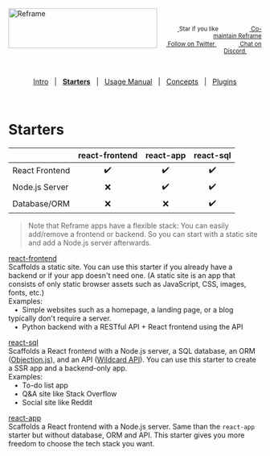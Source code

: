 <!---






    WARNING, READ THIS.
    This is a computed file. Do not edit.
    Edit `/docs/starters.template.md` instead.












    WARNING, READ THIS.
    This is a computed file. Do not edit.
    Edit `/docs/starters.template.md` instead.












    WARNING, READ THIS.
    This is a computed file. Do not edit.
    Edit `/docs/starters.template.md` instead.












    WARNING, READ THIS.
    This is a computed file. Do not edit.
    Edit `/docs/starters.template.md` instead.












    WARNING, READ THIS.
    This is a computed file. Do not edit.
    Edit `/docs/starters.template.md` instead.






-->
<a href="/../../#readme">
    <img align="left" src="https://github.com/reframejs/reframe/raw/master/docs/images/logo-with-title-and-slogan.min.svg?sanitize=true" width=296 height=79 style="max-width:100%;" alt="Reframe"/>
</a>
<br/>
<p align="right">
    <sup>
        <a href="#">
            <img
              src="https://github.com/reframejs/reframe/raw/master/docs/images/star.svg?sanitize=true"
              width="16"
              height="12"
            >
        </a>
        Star if you like
        &nbsp;&nbsp;&nbsp;&nbsp;
        &nbsp;&nbsp;&nbsp;&nbsp;
        &nbsp;&nbsp;
        <a href="https://github.com/reframejs/reframe/blob/master/docs/contributing.md">
            <img
              src="https://github.com/reframejs/reframe/raw/master/docs/images/biceps.min.svg?sanitize=true"
              width="16"
              height="14"
            >
            Co-maintain Reframe
        </a>
    </sup>
    <br/>
    <sup>
        <a href="https://twitter.com/reframejs">
            <img
              src="https://github.com/reframejs/reframe/raw/master/docs/images/tw.svg?sanitize=true"
              width="15"
              height="13"
            >
            Follow on Twitter
        </a>
        &nbsp;&nbsp;&nbsp;&nbsp;&nbsp;
        &nbsp;&nbsp;
        <a href="https://discord.gg/kqXf65G">
            <img
              src="https://github.com/reframejs/reframe/raw/master/docs/images/chat.svg?sanitize=true"
              width="14"
              height="10"
            >
            Chat on Discord
        </a>
        &nbsp;&nbsp;&nbsp;&nbsp;
        &nbsp;&nbsp;&nbsp;&nbsp;
    </sup>
</p>
&nbsp;
<p align='center'><a href="/../../#readme">Intro</a> &nbsp; | &nbsp; <a href="/docs/starters.md#readme"><b>Starters</b></a> &nbsp; | &nbsp; <a href="/docs/usage-manual.md#readme">Usage Manual</a> &nbsp; | &nbsp; <a href="/docs/concepts.md#readme">Concepts</a> &nbsp; | &nbsp; <a href="/docs/plugins.md#readme">Plugins</a></p>
&nbsp;

# Starters

&nbsp; | react-frontend | react-app | react-sql
--- | :---: | :---: | :---:
React Frontend | :heavy_check_mark: | :heavy_check_mark: | :heavy_check_mark:
Node.js Server | :x: | :heavy_check_mark: | :heavy_check_mark:
Database/ORM | :x: | :x: | :heavy_check_mark:

> Note that
> Reframe apps have a flexible stack:
> You can easily add/remove a frontend or backend.
> So you can start with a static site and add a Node.js server afterwards.

[react-frontend](/plugins/create/starters/react-frontend#readme)
<br/>
Scaffolds a static site.
You can use this starter if you already have a backend
or if your app doesn't need one.
(A static site is an app that consists of only static browser assets such as JavaScript, CSS, images, fonts, etc.)
<br/>
Examples:
<br/> &nbsp;&nbsp;&nbsp;&#8226;&nbsp;
Simple websites such as a homepage, a landing page, or a blog typically don't require a server.
<br/> &nbsp;&nbsp;&nbsp;&#8226;&nbsp;
Python backend with a RESTful API + React frontend using the API

[react-sql](/plugins/create/starters/react-sql#readme)
<br/>
Scaffolds a React frontend with a Node.js server,
a SQL database,
an ORM ([Objection.js](https://github.com/Vincit/objection.js)),
and an API ([Wildcard API](https://github.com/brillout/wildcard-api)).
You can use this starter to create a SSR app and a backend-only app.
<br/>
Examples:
<br/> &nbsp;&nbsp;&nbsp;&#8226;&nbsp;
To-do list app
<br/> &nbsp;&nbsp;&nbsp;&#8226;&nbsp;
Q&A site like Stack Overflow
<br/> &nbsp;&nbsp;&nbsp;&#8226;&nbsp;
Social site like Reddit

[react-app](/plugins/create/starters/react-app#readme)
<br/>
Scaffolds a React frontend with a Node.js server.
Same than the `react-app` starter but without database, ORM and API.
This starter gives you more freedom to choose the tech stack you want.

<!---






    WARNING, READ THIS.
    This is a computed file. Do not edit.
    Edit `/docs/starters.template.md` instead.












    WARNING, READ THIS.
    This is a computed file. Do not edit.
    Edit `/docs/starters.template.md` instead.












    WARNING, READ THIS.
    This is a computed file. Do not edit.
    Edit `/docs/starters.template.md` instead.












    WARNING, READ THIS.
    This is a computed file. Do not edit.
    Edit `/docs/starters.template.md` instead.












    WARNING, READ THIS.
    This is a computed file. Do not edit.
    Edit `/docs/starters.template.md` instead.






-->
